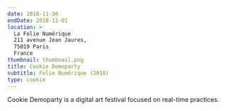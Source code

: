 ```yaml
---
date: 2018-11-30
endDate: 2018-12-01
location: >
  La Folie Numérique
  211 avenue Jean Jaures,
  75019 Paris
  France
thumbnail: thumbnail.png
title: Cookie Demoparty
subtitle: Folie Numérique (2018)
type: cookie
---
```


Cookie Demoparty is a digital art festival focused on real-time practices.
